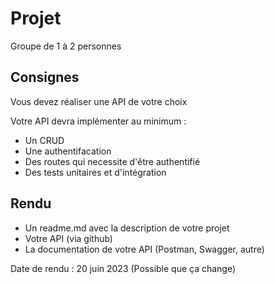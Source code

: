 # Projet

Groupe de 1 à 2 personnes

## Consignes

Vous devez réaliser une API de votre choix

Votre API devra implémenter au minimum :

- Un CRUD
- Une authentifacation
- Des routes qui necessite d'être authentifié
- Des tests unitaires et d'intégration

## Rendu

- Un readme.md avec la description de votre projet
- Votre API (via github)
- La documentation de votre API (Postman, Swagger, autre)

Date de rendu : 20 juin 2023 (Possible que ça change)
